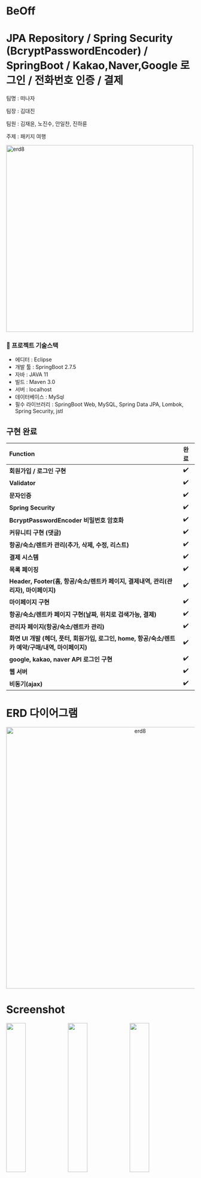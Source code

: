 # BeOff
# JPA Repository / Spring Security (BcryptPasswordEncoder) / SpringBoot / Kakao,Naver,Google 로그인 / 전화번호 인증 / 결제

팀명 : 떠나자

팀장 : 김대진

팀원 : 김재윤, 노진수, 안일찬, 진하륜

주제 : 패키지 여행

<p align="">
<img width="500" alt="erd8" src="https://user-images.githubusercontent.com/112387307/224238495-a9c011b0-d17a-46ba-9db7-474046386001.png">

### 📌 프로젝트 기술스택
- 에디터 : Eclipse
- 개발 툴 : SpringBoot 2.7.5
- 자바 : JAVA 11
- 빌드 : Maven 3.0
- 서버 : localhost
- 데이터베이스 : MySql
- 필수 라이브러리 : SpringBoot Web, MySQL, Spring Data JPA, Lombok, Spring Security, jstl

## 구현 완료
**Function** | **완료** | 
:------------ | :-------------|  
**회원가입 / 로그인 구현** | :heavy_check_mark: | 
**Validator** | :heavy_check_mark: | 
**문자인증** | :heavy_check_mark: |  
**Spring Security** | :heavy_check_mark: |  
**BcryptPasswordEncoder 비밀번호 암호화** | :heavy_check_mark: |  
**커뮤니티 구현 (댓글)** | :heavy_check_mark: |  
**항공/숙소/렌트카 관리(추가, 삭제, 수정, 리스트)** | :heavy_check_mark: |  
**결제 시스템** | :heavy_check_mark: | 
**목록 페이징** | :heavy_check_mark: | 
**Header, Footer(홈, 항공/숙소/렌트카 페이지, 결제내역, 관리(관리자), 마이페이지)** | :heavy_check_mark: | 
**마이페이지 구현** | :heavy_check_mark: | 
**항공/숙소/렌트카 페이지 구현(날짜, 위치로 검색가능, 결제)** | :heavy_check_mark: | 
**관리자 페이지(항공/숙소/렌트카 관리)** | :heavy_check_mark: |
**화면 UI 개발 (헤더, 풋터, 회원가입, 로그인, home, 항공/숙소/렌트카 예약/구매/내역, 마이페이지)** | :heavy_check_mark: | 
**google, kakao, naver API 로그인 구현** | :heavy_check_mark: |  
**웹 서버** | :heavy_check_mark: |  
**비동기(ajax)** | :heavy_check_mark: |  



# ERD 다이어그램
<p align="center">
<img width="700" alt="erd8" src="https://user-images.githubusercontent.com/51112376/227470099-d0f6d81b-bf94-40a0-96e2-f323af3e8046.png">

# Screenshot

<p><img src="https://user-images.githubusercontent.com/51112376/227781910-24f313ed-3bbb-45b4-88e2-f3e41cc926dd.png" width="32%">
<img src="https://user-images.githubusercontent.com/51112376/227781916-2661883a-0cd2-48e6-9e05-bc6f7bfbf051.png" width="32%">
<img src="https://user-images.githubusercontent.com/51112376/227781917-e97e2cfd-329b-49db-b293-7774f23b2536.png" width="32%"></p>
<p><img src="https://user-images.githubusercontent.com/51112376/227781918-bbf729ed-16ee-46e8-bb06-b337811a03c0.png" width="32%">
<img src="https://user-images.githubusercontent.com/51112376/227781919-56eb7c07-3d81-44c5-bbc3-d9fc19bf0a99.png" width="32%">
<img src="https://user-images.githubusercontent.com/51112376/227781920-86379859-d1ed-45f2-8340-4578b1c5ea43.png" width="32%"></p>
<p><img src="https://user-images.githubusercontent.com/51112376/227781922-460cba88-7f87-4d81-bfb5-4eafaee10edc.png" width="32%">
<img src="https://user-images.githubusercontent.com/51112376/227781923-f99c0035-3ad9-43de-92d5-492bdb76d5c0.png" width="32%">
<img src="https://user-images.githubusercontent.com/51112376/227781924-ac88ad4e-df7c-458d-ab21-9fda28e22329.png" width="32%"></p>
<p><img src="https://user-images.githubusercontent.com/51112376/227781926-24dba04d-8cef-45a2-908b-ab56bbf3d99e.png" width="32%">
<img src="https://user-images.githubusercontent.com/51112376/227781928-0e93be53-ca6b-412e-8eee-e2a3b2970cd4.png" width="32%">
<img src="https://user-images.githubusercontent.com/51112376/227781929-00a3c274-954b-4538-9f29-f2d8ddc5a240.png" width="32%"></p>
<p><img src="https://user-images.githubusercontent.com/51112376/227781931-486683a6-683e-4502-bbd8-cce6c5f6f38d.png" width="32%">
<img src="https://user-images.githubusercontent.com/51112376/227781932-45013336-781d-4ee5-a21a-4bff9fd4d59b.png" width="32%">
<img src="https://user-images.githubusercontent.com/51112376/227781934-02270647-9281-4250-a3f8-db88d3d6371d.png" width="32%"></p>
<p><img src="https://user-images.githubusercontent.com/51112376/227781935-562f49f3-a627-491d-a681-3d374006ca73.png" width="32%">
<img src="https://user-images.githubusercontent.com/51112376/227781937-a19f3693-0290-4e3f-84c7-f710355a6d1d.png" width="32%">
<img src="https://user-images.githubusercontent.com/51112376/227781939-a2803080-6733-469f-9804-f25c1ac14bf1.png" width="32%"></p>
<p><img src="https://user-images.githubusercontent.com/51112376/227781940-76758f40-7016-42a6-93ba-c62731b359eb.png" width="32%">
<img src="https://user-images.githubusercontent.com/51112376/227781941-3ecd09cd-6f2a-4a88-b901-64ab32c876ff.png" width="32%">
<img src="https://user-images.githubusercontent.com/51112376/227781942-bcfb47f9-72f2-4929-9501-243477135431.png" width="32%"></p>
<p><img src="https://user-images.githubusercontent.com/51112376/227781943-3f0a3933-5f8d-4ea2-94f9-68ea1b5d07f3.png" width="32%">
<img src="https://user-images.githubusercontent.com/51112376/227781947-a7a3c0c4-46a7-4ce6-ab15-3082798e5b63.png" width="32%">
<img src="https://user-images.githubusercontent.com/51112376/227781948-0c80873a-f5da-4844-8727-80e68f205eed.png" width="32%"></p>
<p><img src="https://user-images.githubusercontent.com/51112376/227781949-27dcdb35-14b5-40a7-b98c-a08df0689a50.png" width="32%">
<img src="https://user-images.githubusercontent.com/51112376/227781950-ec0491fe-2abf-461e-a834-2a9723d5919c.png" width="32%">
<img src="https://user-images.githubusercontent.com/51112376/227781951-0077ff98-a150-4a1d-882d-13fa1ebc8f84.png" width="32%"></p>
<p><img src="https://user-images.githubusercontent.com/51112376/227781952-eed7edf2-88a9-4223-ae49-31044662a942.png" width="32%">
</p>


## 🔽 RestAPI EndPoint

| METHOD | URI                                | 기능                       |   | METHOD | URI                                | 기능                       |
| ------ | ---------------------------------- |--------------------------- |---| ------ | ---------------------------------- |--------------------------- |
| GET | /hotel/list | 숙소 목록 || GET | /air/basic | 비행 페이지 |
| POST | /hotel/list | 숙소 검색목록 || POST | /air/settime | 비행 시간대 설정 |
| GET | /hotel/detail | 숙소상세 || POST | /air/onewayReserv | 편도비행 좌석선택 페이지 |
| GET | /hotel/reserve | 숙소 예약 페이지 || POST | /air/roundReserv | 왕복비행 좌석선택 페이지 |
| POST | /hotel/reservOk | 숙소 예약 확인 || POST | /air/onewayReservOk | 편도비행 좌석선택 확인 |
| GET | /hotel/tickets | 숙소 결제내역 || POST | /air/roundReservOk | 왕복비행 좌석선택 확인 |
| POST | /hotel/pageRows | 숙소 페이징 열수변경 || GET | /air/tickets | 비행 결제내역 |
| POST | /hotel | 숙소예약 홈 || POST | /air/delticket | 비행 결제내역 삭제 |
| GET | /hotel/admin/list | 숙소 목록(관리자) || GET | /air/admin/list | 비행 목록(관리자) |
| GET | /hotel/admin/roomList | 방 목록 || POST | /air/admin/addregion | 국가 추가 |
| GET | /hotel/admin/hotelWrite | 숙소 등록 페이지 || POST | /air/admin/addtime | 시간대 추가 |
| GET | /hotel/admin/roomWrite | 방 등록 페이지 || POST | /air/admin/addname | 항공사 추가 |
| POST | /hotel/admin/hotelWriteOk | 숙소 등록 확인 || POST | /air/admin/delregion | 국가 삭제 |
| POST | /hotel/admin/roomWriteOk | 방 등록 확인 || POST | /air/admin/deltime | 시간대 삭제 |
| GET | /hotel/admin/update | 숙소정보 변경 페이지 || POST | /air/admin/delname | 항공사 삭제 |
| POST | /hotel/admin/hotelUpdateOk | 숙소정보 변경 확인 || POST | /air/admin/updateregion | 국가 수정 |
| POST | /hotel/admin/roomUpdateOk | 방정보 변경 확인  || POST | /air/admin/updatetime | 시간대 수정 |
| GET | /hotel/admin/delete | 숙소 삭제 || POST | /air/admin/updatename | 항공사 수정 |
| GET | /hotel/admin/roomDelete | 방 삭제 || GET | /air/admin/aircrud | 항공기 추가 페이지 |
| REQUEST | /hotel/admin/download | 호텔 이미지 다운로드 || POST | /air/admin/aircrudtime | 항공기 시간대 추가 |
| GET | /rental/list | 렌트카 업체 목록 || POST | /air/admin/airplaneupdateOk | 항공기정보 수정 확인 |
| POST | /rental/list | 렌트카 업체 검색목록 || POST | /air/airplane/list | 항공기 목록 |
| POST | /rental/cars/list | 차 목록 || GET | /board/list | QnA목록 |
| GET | /rental/cars/detail | 차 상세 || POST | /board/list | QnA 검색목록 |
| POST | /rental/cars/reserv | 차 예약 페이지 || POST | /board/write | QnA작성 |
| POST | /rental/cars/reservate | 차 예약 || GET | /board/detail | QnA상세 페이지 |
| GET | /rental/tickets | 렌트카 결제내역 || POST | /board/update | QnA 수정 |
| GET | /rental/admin/list | 렌트카 업체목록(관리자) || POST | /board/delete | QnA 삭제 |
| GET | /rental/admin/rentalWrite | 렌트카 업체등록 페이지 || POST | /board/pageRows | QnA 페이징 열수 변경 |
| POST | /rental/admin/rentalWriteOk | 렌트카 업체등록 확인 || REQUEST | /board/download | QnA 이미지 다운로드 |
| GET | /rental/admin/rentalUpdate | 렌트카 업체수정 페이지 || POST | /user/login | 로그인 |
| POST | /rental/admin/rentalUpdateOk | 렌트카 업체수정 확인 || POST | /user/register | 회원가입 |
| GET | /rental/admin/rentalDeleteOk | 렌트카 업체삭제 || GET | /user/userinfo | 회원정보 |
| GET | /rental/admin/cars/list | 차 목록 || REQUEST | /user/rejectAuth | 권한부족 리다이렉트 |
| GET | /rental/admin/cars/carWrite | 차 등록 페이지 || POST | /user/adminreq | 권한요청 |
| POST | /rental/admin/cars/carWriteOk | 차 등록 확인 || POST | /user/apiLogin | API로그인 |
| GET | /rental/admin/cars/carUpdate | 차 수정 페이지 || GET | /user/naverOK | 네이버로그인 확인 |
| POST | /rental/admin/cars/carUpdateOk | 차 수정 확인 || REQUEST | /user/phoneCheck | 인증번호 확인 |
| GET | /rental/admin/cars/carDeleteOk | 차 삭제 || GET | /user/update | 회원정보 수정 페이지 |
| GET | /hcomment/list | 숙소댓글 목록 || POST | /user/updateOk | 회원정보 수정 확인 |
| POST | /hcomment/write | 숙소댓글 작성 || GET | /user/deleteOk | 회원 탈퇴 |
| POST | /hcomment/delete | 숙소댓글 삭제 || GET | /user/admin/authcheck | 권한 부여 페이지(관리자) |
| GET | /comment/list | QnA댓글 목록 || POST | /user/admin/authaccept | 권한 요청 수락 |
| POST | /comment/write | QnA댓글 작성 || POST | /user/admin/authrefuse | 권한 요청 파기 |
| POST | /comment/delete | QnA댓글 삭제 || REQUEST | /auth | 로그인한 유저의 권한 |
| REQUEST | /home | 홈 페이지 ||  |  |  |
